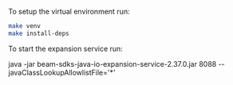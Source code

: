 To setup the virtual environment run:

```bash
make venv
make install-deps
```

To start the expansion service run:

java -jar beam-sdks-java-io-expansion-service-2.37.0.jar 8088 --javaClassLookupAllowlistFile='*' 